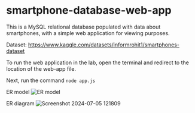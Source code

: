 # smartphone-database-web-app
This is a MySQL relational database populated with data about smartphones, with a simple web application for viewing purposes.

Dataset: https://www.kaggle.com/datasets/informrohit1/smartphones-dataset

To run the web application in the lab, open the terminal and redirect to the location of the
web-app file.

Next, run the command
````node app.js````

ER model
![ER model](https://github.com/user-attachments/assets/b6b4f3c5-c1ba-42cb-8a25-fe8177b4518b)

ER diagram
![Screenshot 2024-07-05 121809](https://github.com/user-attachments/assets/ab4bd11f-f040-44cd-8c20-8ca59fc9f097)
